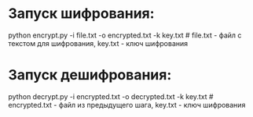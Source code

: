# Запуск шифрования:
python encrypt.py -i file.txt -o encrypted.txt -k key.txt           # file.txt - файл с текстом для шифрования, key.txt - ключ шифрования

# Запуск дешифрования: 
python decrypt.py -i encrypted.txt -o decrypted.txt -k key.txt      # encrypted.txt - файл из предыдущего шага, key.txt - ключ шифрования

